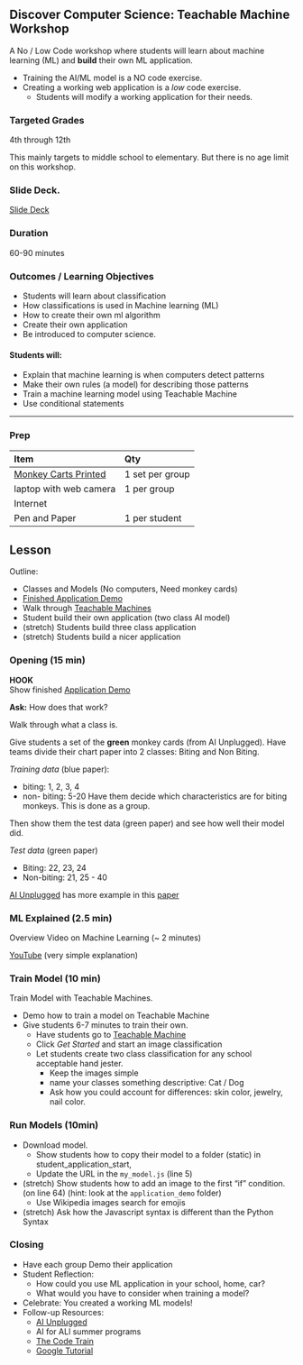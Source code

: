 ## Discover Computer Science: Teachable Machine Workshop

A No / Low Code workshop where students will learn about machine learning (ML) 
and **build** their own ML application.  

* Training the AI/ML model is a NO code exercise.  
* Creating a working web application is a *low* code exercise.  
  * Students will modify a working application for their needs.

### Targeted Grades

4th through 12th

This mainly targets to middle school to elementary.  But there is no age limit on this workshop.

### Slide Deck.

[Slide Deck](https://ejboettcher.github.io/gemcityML-No-CodeAI/slide_deck.html#/title-slide)

### Duration

60-90 minutes

### Outcomes / Learning Objectives

* Students will learn about classification 
* How classifications is used in Machine learning (ML)
* How to create their own ml algorithm 
* Create their own application
* Be introduced to computer science.


#### Students will: 

* Explain that machine learning is when computers detect patterns 
* Make their own rules (a model) for describing those patterns 
* Train a machine learning model using Teachable Machine 
* Use conditional statements

<hr>

### Prep

| Item                                            | Qty |
|:----------|:--------|
| [Monkey Carts Printed](https://ejboettcher.github.io/gemcityML-No-CodeAI/data/monkey_class.pdf) | 1 set per group |
| laptop with web camera                          | 1 per group |
| Internet                                        |  |
| Pen and Paper | 1 per student |



## Lesson

Outline:

* Classes and Models (No computers, Need monkey cards)
* [Finished Application Demo](https://ejboettcher.github.io/gemcityML-No-CodeAI/application_demo/index.html)
* Walk through [Teachable Machines](https://teachablemachine.withgoogle.com/)
* Student build their own application (two class AI model)
* (stretch) Students build three class application
* (stretch) Students build a nicer application

### Opening (15 min)

**HOOK**  
Show finished [Application Demo](https://ejboettcher.github.io/gemcityML-No-CodeAI/application_demo/index.html)


**Ask:** How does that work? 

Walk through what a class is.

Give students a set of the **green** monkey cards (from AI Unplugged). Have teams divide their chart paper into 2 classes: Biting and Non Biting.

*Training data* (blue paper):

- biting: 1, 2, 3, 4
- non- biting: 5-20
Have them decide which characteristics are for biting monkeys. This is done as a group.

Then show them the test data (green paper) and see
how well their model did.

*Test data* (green paper)

- Biting: 22, 23, 24
- Non-biting: 21, 25 - 40


[AI Unplugged](https://www.aiunplugged.org/monkey_game.pdf) has more example in this [paper](./data/monkey_paper.pdf)

### ML Explained (2.5 min)

Overview Video on Machine Learning (~ 2 minutes)

[YouTube](https://www.youtube.com/watch?v=f_uwKZIAeM0)
(very simple explanation)

### Train Model (10 min)

Train Model with Teachable Machines.

* Demo how to train a model on Teachable Machine
* Give students 6-7 minutes to train their own. 
  * Have students go to [Teachable Machine](https://teachablemachine.withgoogle.com/)
  * Click *Get Started* and start an image classification
  * Let students create two class classification for any school acceptable hand jester.
    * Keep the images simple
    * name your classes something descriptive: Cat / Dog
    * Ask how you could account for differences: skin color, jewelry, nail color.

### Run Models (10min)

* Download model.
  * Show students how to copy their model to a folder (static) in student_application_start, 
  * Update the URL in the `my_model.js`  (line 5) 
* (stretch) Show students how to add an image to the first “if” condition. (on line 64) (hint: look at the `application_demo` folder)
  * Use Wikipedia images search for emojis
* (stretch) Ask how the Javascript syntax is different than the Python Syntax


### Closing

* Have each group Demo their application
* Student Reflection: 
  * How could you use ML application in your school, home, car?
  * What would you have to consider when training a model?
* Celebrate: You created a working ML models!  
* Follow-up Resources:
  * [AI Unplugged](https://www.aiunplugged.org/monkey_game.pdf)
  * AI for ALl summer programs
  * [The Code Train](https://thecodingtrain.com/)
  * [Google Tutorial](https://codelabs.developers.google.com/tensorflowjs-transfer-learning-teachable-machine#6)